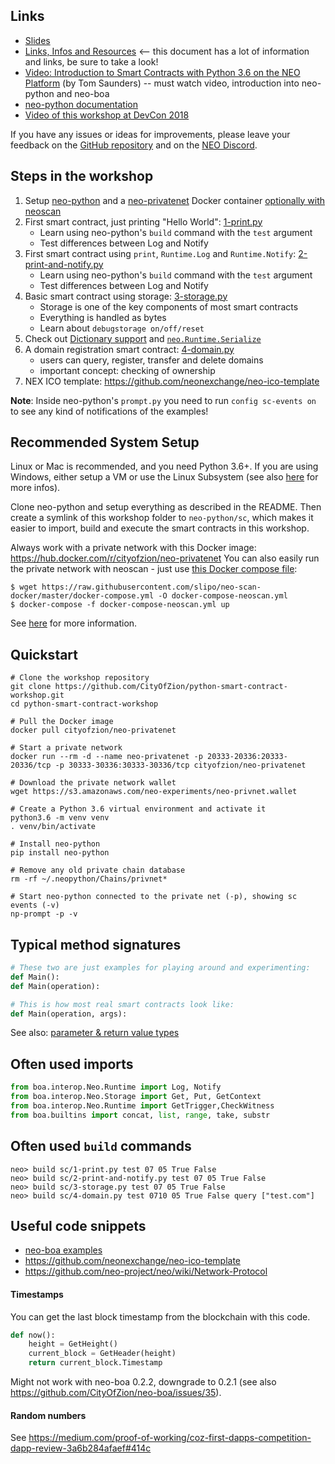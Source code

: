 ## Links

* [Slides](https://goo.gl/3zve4E)
* [Links, Infos and Resources](https://goo.gl/SRw1nd) <-- this document has a lot of information and links, be sure to take a look!
* [Video: Introduction to Smart Contracts with Python 3.6 on the NEO Platform](https://youtu.be/ZZXz261AXrM) (by Tom Saunders) -- must watch video, introduction into neo-python and neo-boa
* [neo-python documentation](http://neo-python.readthedocs.io/en/latest/index.html)
* [Video of this workshop at DevCon 2018](https://www.youtube.com/watch?v=sk8tu1uqRDI)

If you have any issues or ideas for improvements, please leave your feedback on the [GitHub repository](https://github.com/CityOfZion/python-smart-contract-workshop) and on the [NEO Discord](https://discord.gg/R8v48YA).


## Steps in the workshop

1. Setup [neo-python](https://github.com/CityOfZion/neo-python) and a [neo-privatenet](https://hub.docker.com/r/cityofzion/neo-privatenet/) Docker container [optionally with neoscan](https://hub.docker.com/r/cityofzion/neo-privatenet)
2. First smart contract, just printing "Hello World": [1-print.py](https://github.com/CityOfZion/python-smart-contract-workshop/blob/master/1-print.py)
   * Learn using neo-python's `build` command with the `test` argument
   * Test differences between Log and Notify
2. First smart contract using `print`, `Runtime.Log` and `Runtime.Notify`: [2-print-and-notify.py](https://github.com/CityOfZion/python-smart-contract-workshop/blob/master/2-print-and-notify.py)
   * Learn using neo-python's `build` command with the `test` argument
   * Test differences between Log and Notify
3. Basic smart contract using storage: [3-storage.py](https://github.com/CityOfZion/python-smart-contract-workshop/blob/master/3-storage.py)
   * Storage is one of the key components of most smart contracts
   * Everything is handled as bytes
   * Learn about `debugstorage on/off/reset`
4. Check out [Dictionary support](https://github.com/CityOfZion/neo-boa/blob/master/boa_test/example/DictTest2.py) and [`neo.Runtime.Serialize`](https://github.com/CityOfZion/neo-boa/blob/master/boa_test/example/demo/SerializationTest.py)
5. A domain registration smart contract: [4-domain.py](https://github.com/CityOfZion/python-smart-contract-workshop/blob/master/4-domain.py)
   * users can query, register, transfer and delete domains
   * important concept: checking of ownership
6. NEX ICO template: https://github.com/neonexchange/neo-ico-template

**Note**: Inside neo-python's `prompt.py` you need to run `config sc-events on` to see any kind of notifications of the examples!

## Recommended System Setup

Linux or Mac is recommended, and you need Python 3.6+. If you are using Windows, either setup a VM or use the Linux Subsystem (see also [here](https://medium.com/@gubanotorious/installing-and-running-neo-python-on-windows-10-284fb518b213) for more infos).

Clone neo-python and setup everything as described in the README. Then create a symlink of this workshop folder to `neo-python/sc`, which makes it easier to import, build and execute the smart contracts in this workshop.

Always work with a private network with this Docker image: https://hub.docker.com/r/cityofzion/neo-privatenet
You can also easily run the private network with neoscan - just use
[this Docker compose file](https://github.com/slipo/neo-scan-docker/blob/master/docker-compose.yml):

    $ wget https://raw.githubusercontent.com/slipo/neo-scan-docker/master/docker-compose.yml -O docker-compose-neoscan.yml
    $ docker-compose -f docker-compose-neoscan.yml up

See [here](https://github.com/slipo/neo-scan-docker) for more information.


## Quickstart

```shell
# Clone the workshop repository
git clone https://github.com/CityOfZion/python-smart-contract-workshop.git
cd python-smart-contract-workshop

# Pull the Docker image
docker pull cityofzion/neo-privatenet

# Start a private network
docker run --rm -d --name neo-privatenet -p 20333-20336:20333-20336/tcp -p 30333-30336:30333-30336/tcp cityofzion/neo-privatenet

# Download the private network wallet
wget https://s3.amazonaws.com/neo-experiments/neo-privnet.wallet

# Create a Python 3.6 virtual environment and activate it
python3.6 -m venv venv
. venv/bin/activate

# Install neo-python
pip install neo-python

# Remove any old private chain database
rm -rf ~/.neopython/Chains/privnet*

# Start neo-python connected to the private net (-p), showing sc events (-v)
np-prompt -p -v
```


## Typical method signatures
```python
# These two are just examples for playing around and experimenting:
def Main():
def Main(operation):

# This is how most real smart contracts look like:
def Main(operation, args):
```

See also: [parameter & return value types](https://github.com/neo-project/docs/blob/master/en-us/sc/Parameter.md)

## Often used imports
```python
from boa.interop.Neo.Runtime import Log, Notify
from boa.interop.Neo.Storage import Get, Put, GetContext
from boa.interop.Neo.Runtime import GetTrigger,CheckWitness
from boa.builtins import concat, list, range, take, substr
```

## Often used `build` commands
```shell
neo> build sc/1-print.py test 07 05 True False
neo> build sc/2-print-and-notify.py test 07 05 True False
neo> build sc/3-storage.py test 07 05 True False
neo> build sc/4-domain.py test 0710 05 True False query ["test.com"]
```


## Useful code snippets

* [neo-boa examples](https://github.com/CityOfZion/neo-boa/tree/master/boa_test/example)
* https://github.com/neonexchange/neo-ico-template
* https://github.com/neo-project/neo/wiki/Network-Protocol


#### Timestamps

You can get the last block timestamp from the blockchain with this code.
```python
def now():
    height = GetHeight()
    current_block = GetHeader(height)
    return current_block.Timestamp
```

Might not work with neo-boa 0.2.2, downgrade to 0.2.1 (see also https://github.com/CityOfZion/neo-boa/issues/35).


#### Random numbers

See https://medium.com/proof-of-working/coz-first-dapps-competition-dapp-review-3a6b284afaef#414c
